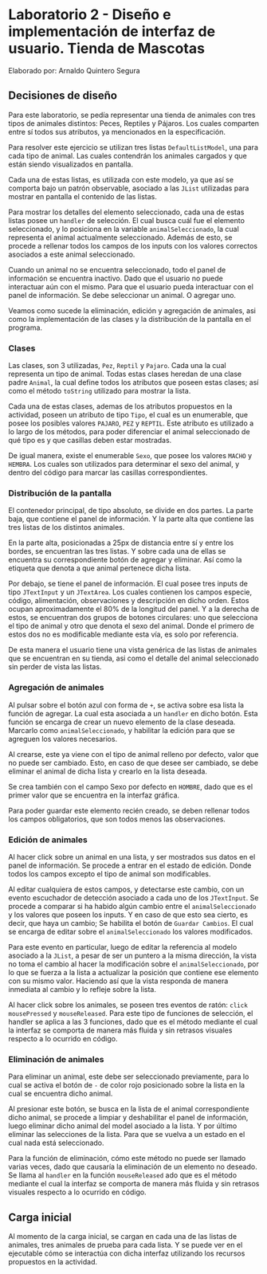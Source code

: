 # Laboratorio 2 - Diseño e implementación de interfaz de usuario. Tienda de Mascotas

Elaborado por: Arnaldo Quintero Segura

## Decisiones de diseño

Para este laboratorio, se pedía representar una tienda de animales con tres tipos de animales distintos: Peces, Reptiles y Pájaros. Los cuales comparten entre sí todos sus atributos, ya mencionados en la especificación.

Para resolver este ejercicio se utilizan tres listas `DefaultListModel`, una para cada tipo de animal. Las cuales contendrán los animales cargados y que están siendo visualizados en pantalla.

Cada una de estas listas, es utilizada con este modelo, ya que así se comporta bajo un patrón observable, asociado a las `JList` utilizadas para mostrar en pantalla el contenido de las listas.

Para mostrar los detalles del elemento seleccionado, cada una de estas listas posee un `handler` de selección. El cual busca cuál fue el elemento seleccionado, y lo posiciona en la variable `animalSeleccionado`, la cual representa el animal actualmente seleccionado. Además de esto, se procede a rellenar todos los campos de los inputs con los valores correctos asociados a este animal seleccionado.

Cuando un animal no se encuentra seleccionado, todo el panel de información se encuentra inactivo. Dado que el usuario no puede interactuar aún con el mismo. Para que el usuario pueda interactuar con el panel de información. Se debe seleccionar un animal. O agregar uno.

Veamos como sucede la eliminación, edición y agregación de animales, asi como la implementación de las clases y la distribución de la pantalla en el programa.

### Clases

Las clases, son 3 utilizadas, `Pez`, `Reptil` y `Pajaro`. Cada una la cual representa un tipo de animal. Todas estas clases heredan de una clase padre `Animal`, la cual define todos los atributos que poseen estas clases; así como el método `toString` utilizado para mostrar la lista.

Cada una de estas clases, ademas de los atributos propuestos en la actividad, poseen un atributo de tipo `Tipo`, el cual es un enumerable, que posee los posibles valores `PAJARO`, `PEZ` y `REPTIL`. Este atributo es utilizado a lo largo de los métodos, para poder diferenciar el animal seleccionado de qué tipo es y que casillas deben estar mostradas.

De igual manera, existe el enumerable `Sexo`, que posee los valores `MACHO` y `HEMBRA`. Los cuales son utilizados para determinar el sexo del animal, y dentro del código para marcar las casillas correspondientes.

### Distribución de la pantalla

El contenedor principal, de tipo absoluto, se divide en dos partes. La parte baja, que contiene el panel de información. Y la parte alta que contiene las tres listas de los distintos animales.

En la parte alta, posicionadas a 25px de distancia entre sí y entre los bordes, se encuentran las tres listas. Y sobre cada una de ellas se encuentra su correspondiente botón de agregar y eliminar. Así como la etiqueta que denota a que animal pertenece dicha lista.

Por debajo, se tiene el panel de información. El cual posee tres inputs de tipo `JTextInput` y un `JTextArea`. Los cuales contienen los campos especie, código, alimentación, observaciones y descripción en dicho orden. Estos ocupan aproximadamente el 80% de la longitud del panel. Y a la derecha de estos, se encuentran dos grupos de botones circulares: uno que selecciona el tipo de animal y otro que denota el sexo del animal. Donde el primero de estos dos no es modificable mediante esta vía, es solo por referencia.

De esta manera el usuario tiene una vista genérica de las listas de animales que se encuentran en su tienda, asi como el detalle del animal seleccionado sin perder de vista las listas.

### Agregación de animales

Al pulsar sobre el botón azul con forma de `+`, se activa sobre esa lista la función de agregar. La cual esta asociada a un `handler` en dicho botón. Esta función se encarga de crear un nuevo elemento de la clase deseada. Marcarlo como `animalSeleccionado`, y habilitar la edición para que se agreguen los valores necesarios.

Al crearse, este ya viene con el tipo de animal relleno por defecto, valor que no puede ser cambiado. Esto, en caso de que desee ser cambiado, se debe eliminar el animal de dicha lista y crearlo en la lista deseada.

Se crea también con el campo Sexo por defecto en `HOMBRE`, dado que es el primer valor que se encuentra en la interfaz gráfica.

Para poder guardar este elemento recién creado, se deben rellenar todos los campos obligatorios, que son todos menos las observaciones.

### Edición de animales

Al hacer click sobre un animal en una lista, y ser mostrados sus datos en el panel de información. Se procede a entrar en el estado de edición. Donde todos los campos excepto el tipo de animal son modificables.

Al editar cualquiera de estos campos, y detectarse este cambio, con un evento escuchador de detección asociado a cada uno de los `JTextInput`. Se procede a comparar si ha habido algún cambio entre el `animalSeleccionado` y los valores que poseen los inputs. Y en caso de que esto sea cierto, es decir, que haya un cambio; Se habilita el botón de `Guardar Cambios`. El cual se encarga de editar sobre el `animalSeleccionado` los valores modificados.

Para este evento en particular, luego de editar la referencia al modelo asociado a la `JList`, a pesar de ser un puntero a la misma dirección, la vista no toma el cambio al hacer la modificación sobre el `animalSeleccionado`, por lo que se fuerza a la lista a actualizar la posición que contiene ese elemento con su mismo valor. Haciendo así que la vista responda de manera inmediata al cambio y lo refleje sobre la lista.

Al hacer click sobre los animales, se poseen tres eventos de ratón: `click` `mousePressed` y `mouseReleased`. Para este tipo de funciones de selección, el handler se aplica a las 3 funciones, dado que es el método mediante el cual la interfaz se comporta de manera más fluida y sin retrasos visuales respecto a lo ocurrido en código.

### Eliminación de animales

Para eliminar un animal, este debe ser seleccionado previamente, para lo cual se activa el botón de `-` de color rojo posicionado sobre la lista en la cual se encuentra dicho animal.

Al presionar este botón, se busca en la lista de el animal correspondiente dicho animal, se procede a limpiar y deshabilitar el panel de información, luego eliminar dicho animal del model asociado a la lista. Y por último eliminar las selecciones de la lista. Para que se vuelva a un estado en el cual nada está seleccionado.

Para la función de eliminación, cómo este método no puede ser llamado varias veces, dado que causaría la eliminación de un elemento no deseado. Se llama al `handler` en la función `mouseReleased` ado que es el método mediante el cual la interfaz se comporta de manera más fluida y sin retrasos visuales respecto a lo ocurrido en código.

## Carga inicial

Al momento de la carga inicial, se cargan en cada una de las listas de animales, tres animales de prueba para cada lista. Y se puede ver en el ejecutable cómo se interactúa con dicha interfaz utilizando los recursos propuestos en la actividad.
